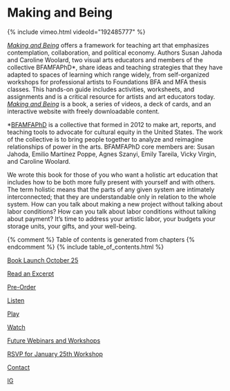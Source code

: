 # Making and Being

{% include vimeo.html videoId="192485777" %}

[_Making and Being_](https://store.pioneerworks.org/products/making-and-being) offers a framework for teaching art that emphasizes contemplation, collaboration, and political economy. Authors Susan Jahoda and Caroline Woolard, two visual arts educators and members of the collective BFAMFAPhD*, share ideas and teaching strategies that they have adapted to spaces of learning which range widely, from self-organized workshops for professional artists to Foundations BFA and MFA thesis classes. This hands-on guide includes activities, worksheets, and assignments and is a critical resource for artists and art educators today. [_Making and Being_](https://store.pioneerworks.org/products/making-and-being) is a book, a series of videos, a deck of cards, and an interactive website with freely downloadable content. 

*[BFAMFAPhD](http://bfamfaphd.com) is a collective that formed in 2012 to make art, reports, and teaching tools to advocate for cultural equity in the United States. The work of the collective is to bring people together to analyze and reimagine relationships of power in the arts. BFAMFAPhD core members are: Susan Jahoda, Emilio Martínez Poppe, Agnes Szanyi, Emily Tareila, Vicky Virgin, and Caroline Woolard. 


We wrote this book for those of you who want a holistic art education that includes how to be both more fully present with yourself and with others. The term holistic means that the parts of any given system are intimately interconnected; that they are understandable only in relation to the whole system. How can you talk about making a new project without talking about labor conditions? How can you talk about labor conditions without talking about payment? It’s time to address your artistic labor, your budgets your storage units, your gifts, and your well-being.

{% comment %} Table of contents is generated from chapters {% endcomment %}
{% include table_of_contents.html %}

[Book Launch October 25](https://www.eventbrite.com/e/making-and-being-a-guide-to-embodiment-collaboration-and-circulation-in-the-visual-arts-tickets-69755603889)

[Read an Excerpt](http://bfamfaphd.com/wp-content/uploads/2017/01/makingandbeing-digitalPDF.pdf)

[Pre-Order](https://store.pioneerworks.org/products/making-and-being)

[Listen](http://badatsports.com/?s=bfamfaphd)

[Play](http://bfamfaphd.com/cards/)

[Watch](https://vimeo.com/bfamfaphd)

[Future Webinars and Workshops](https://docs.google.com/forms/d/e/1FAIpQLScnQOXXKfHIMhmjesL78RqXhSmZVMj5rdw0hfmBi3dFJQJ8pQ/viewform?usp=sf_link)

[RSVP for January 25th Workshop](https://www.projectspace-efanyc.org/events/2020/1/25/bfamfaphd-making-and-being)

[Contact](mailto:info@bfamfaphd.com?subject=MakingandBeing)

[IG](https://www.instagram.com/makingandbeing/)
